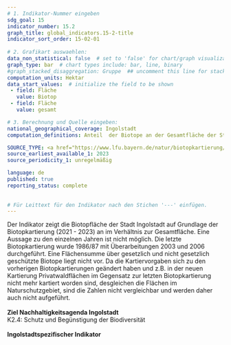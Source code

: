 ```yaml
---
# 1. Indikator-Nummer eingeben 
sdg_goal: 15 
indicator_number: 15.2
graph_title: global_indicators.15-2-title
indicator_sort_order: 15-02-01
 
# 2. Grafikart auswaehlen: 
data_non_statistical: false  # set to 'false' for chart/graph visualization 
graph_type: bar  # chart types include: bar, line, binary 
#graph_stacked_disaggregation: Gruppe  ## uncomment this line for stacked bars. eplace 'Geschlecht' with the field of aggregation. 
computation_units: Hektar
data_start_values:  # initialize the field to be shown  
 - field: Fläche 
   value: Biotop 
 - field: Fläche 
   value: gesamt

# 3. Berechnung und Quelle eingeben: 
national_geographical_coverage: Ingolstadt
computation_definitions: Anteil  der Biotope an der Gesamtfläche der Stadt 

SOURCE_TYPE: <a href="https://www.lfu.bayern.de/natur/biotopkartierung/index.htm">Bayerisches Landesamt für Umwelt</a>  # data source  
source_earliest_available_1: 2023
source_periodicity_1: unregelmäßig

language: de   
published: true 
reporting_status: complete
 
 
# Für Leittext für den Indikator nach den Stichen '---' einfügen. 
---
```

Der Indikator zeigt die Biotopfläche der Stadt Ingolstadt auf Grundlage der Biotopkartierung (2021 - 2023) an im Verhältnis zur Gesamtfläche. Eine Aussage zu den einzelnen Jahren ist nicht möglich. Die letzte Biotopkartierung wurde 1986/87 mit Überarbeitungen 2003 und 2006 durchgeführt. Eine Flächensumme über gesetzlich und nicht gesetzlich geschützte Biotope liegt nicht vor. Da die Kartiervorgaben sich zu den vorherigen Biotopkartierungen geändert haben und z.B. in der neuen Kartierung Privatwaldflächen im Gegensatz zur letzten Biotopkartierung nicht mehr kartiert worden sind, desgleichen die Flächen im Naturschutzgebiet, sind die Zahlen nicht vergleichbar und werden daher auch nicht aufgeführt.<br>
<br>
<b>Ziel Nachhaltigkeitsagenda Ingolstadt</b><br>
K2.4: Schutz und Begünstigung der Biodiversität<br>
<br>
<b>Ingolstadtspezifischer Indikator</b>
